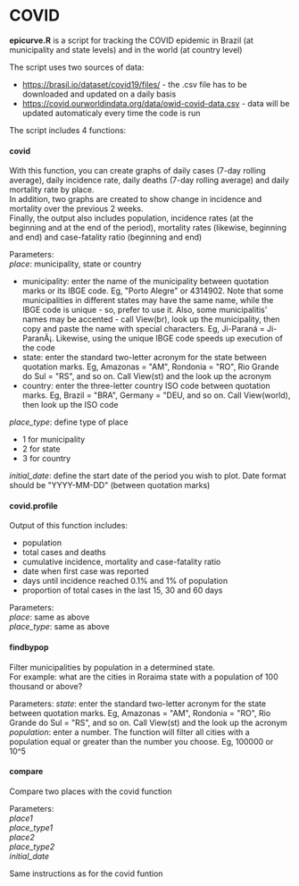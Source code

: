 # COVID

**epicurve.R** is a script for tracking the COVID epidemic in Brazil (at municipality and state levels) and in the world (at country level)

The script uses two sources of data:
- https://brasil.io/dataset/covid19/files/ - the .csv file has to be downloaded and updated on a daily basis
- https://covid.ourworldindata.org/data/owid-covid-data.csv - data will be updated automaticaly every time the code is run

The script includes 4 functions:

#### covid
With this function, you can create graphs of daily cases (7-day rolling average), daily incidence rate, daily deaths (7-day rolling average) and daily mortality rate by place.  
In addition, two graphs are created to show change in incidence and mortality over the previous 2 weeks.  
Finally, the output also includes population, incidence rates (at the beginning and at the end of the period), mortality rates (likewise, beginning and end) and case-fatality ratio (beginning and end)

Parameters:  
*place*: municipality, state or country  
  * municipality: enter the name of the municipality between quotation marks or its IBGE code. Eg, "Porto Alegre" or 4314902. Note that some municipalities in different states may have the same name, while the IBGE code is unique - so, prefer to use it. Also, some municipalitis' names may be accented - call View(br), look up the municipality, then copy and paste the name with special characters. Eg, Ji-Paraná = Ji-ParanÃ¡. Likewise, using the unique IBGE code speeds up execution of the code
  * state: enter the standard two-letter acronym for the state between quotation marks. Eg, Amazonas = "AM", Rondonia = "RO", Rio Grande do Sul = "RS", and so on. Call View(st) and the look up the acronym
  * country: enter the three-letter country ISO code between quotation marks. Eg, Brazil = "BRA", Germany = "DEU, and so on. Call View(world), then look up the ISO code

*place_type*: define type of place
* 1 for municipality
* 2 for state
* 3 for country

*initial_date*: define the start date of the period you wish to plot. Date format should be "YYYY-MM-DD" (between quotation marks)

 
#### covid.profile
Output of this function includes:
* population  
* total cases and deaths
* cumulative incidence, mortality and case-fatality ratio
* date when first case was reported
* days until incidence reached 0.1% and 1% of population
* proportion of total cases in the last 15, 30 and 60 days

Parameters:  
*place*: same as above  
*place_type*: same as above  

#### findbypop
Filter municipalities by population in a determined state.  
For example: what are the cities in Roraima state with a population of 100 thousand or above?

Parameters:
*state*: enter the standard two-letter acronym for the state between quotation marks. Eg, Amazonas = "AM", Rondonia = "RO", Rio Grande do Sul = "RS", and so on. Call View(st) and the look up the acronym  
*population*: enter a number. The function will filter all cities with a population equal or greater than the number you choose. Eg, 100000 or 10^5

#### compare

Compare two places with the covid function

Parameters:  
*place1*  
*place_type1*  
*place2*  
*place_type2*  
*initial_date*  

Same instructions as for the covid funtion
